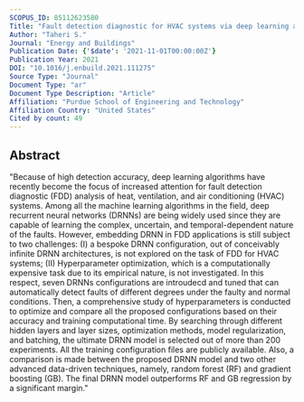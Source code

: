 ```yaml
---
SCOPUS_ID: 85112623580
Title: "Fault detection diagnostic for HVAC systems via deep learning algorithms"
Author: "Taheri S."
Journal: "Energy and Buildings"
Publication Date: {'$date': '2021-11-01T00:00:00Z'}
Publication Year: 2021
DOI: "10.1016/j.enbuild.2021.111275"
Source Type: "Journal"
Document Type: "ar"
Document Type Description: "Article"
Affiliation: "Purdue School of Engineering and Technology"
Affiliation Country: "United States"
Cited by count: 49
---
```


## Abstract
"Because of high detection accuracy, deep learning algorithms have recently become the focus of increased attention for fault detection diagnostic (FDD) analysis of heat, ventilation, and air conditioning (HVAC) systems. Among all the machine learning algorithms in the field, deep recurrent neural networks (DRNNs) are being widely used since they are capable of learning the complex, uncertain, and temporal-dependent nature of the faults. However, embedding DRNN in FDD applications is still subject to two challenges: (I) a bespoke DRNN configuration, out of conceivably infinite DRNN architectures, is not explored on the task of FDD for HVAC systems; (II) Hyperparameter optimization, which is a computationally expensive task due to its empirical nature, is not investigated. In this respect, seven DRNNs configurations are introudecd and tuned that can automatically detect faults of different degrees under the faulty and normal conditions. Then, a comprehensive study of hyperparameters is conducted to optimize and compare all the proposed configurations based on their accuracy and training computational time. By searching through different hidden layers and layer sizes, optimization methods, model regularization, and batching, the ultimate DRNN model is selected out of more than 200 experiments. All the training configuration files are publicly available. Also, a comparison is made between the proposed DRNN model and two other advanced data-driven techniques, namely, random forest (RF) and gradient boosting (GB). The final DRNN model outperforms RF and GB regression by a significant margin."
